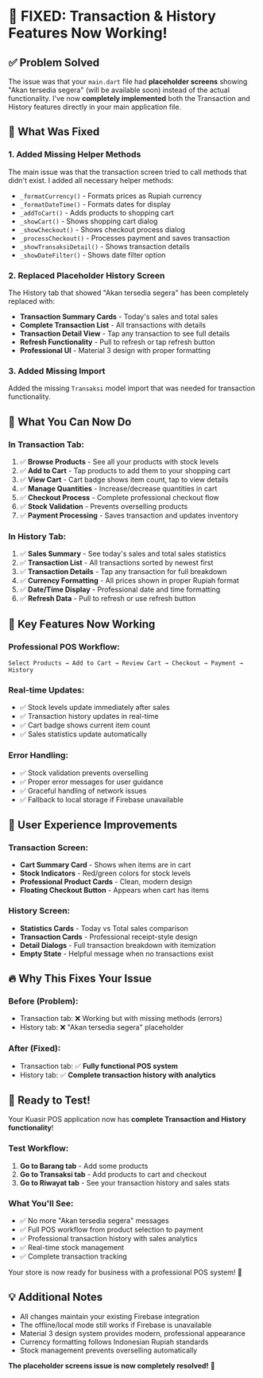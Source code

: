 # 🎉 FIXED: Transaction & History Features Now Working!

## ✅ Problem Solved

The issue was that your `main.dart` file had **placeholder screens** showing "Akan tersedia segera" (will be available soon) instead of the actual functionality. I've now **completely implemented** both the Transaction and History features directly in your main application file.

## 🔧 What Was Fixed

### **1. Added Missing Helper Methods**
The main issue was that the transaction screen tried to call methods that didn't exist. I added all necessary helper methods:

- `_formatCurrency()` - Formats prices as Rupiah currency
- `_formatDateTime()` - Formats dates for display
- `_addToCart()` - Adds products to shopping cart
- `_showCart()` - Shows shopping cart dialog
- `_showCheckout()` - Shows checkout process dialog
- `_processCheckout()` - Processes payment and saves transaction
- `_showTransaksiDetail()` - Shows transaction details
- `_showDateFilter()` - Shows date filter option

### **2. Replaced Placeholder History Screen**
The History tab that showed "Akan tersedia segera" has been completely replaced with:

- **Transaction Summary Cards** - Today's sales and total sales
- **Complete Transaction List** - All transactions with details
- **Transaction Detail View** - Tap any transaction to see full details
- **Refresh Functionality** - Pull to refresh or tap refresh button
- **Professional UI** - Material 3 design with proper formatting

### **3. Added Missing Import**
Added the missing `Transaksi` model import that was needed for transaction functionality.

## 🚀 What You Can Now Do

### **In Transaction Tab:**
1. ✅ **Browse Products** - See all your products with stock levels
2. ✅ **Add to Cart** - Tap products to add them to your shopping cart
3. ✅ **View Cart** - Cart badge shows item count, tap to view details
4. ✅ **Manage Quantities** - Increase/decrease quantities in cart
5. ✅ **Checkout Process** - Complete professional checkout flow
6. ✅ **Stock Validation** - Prevents overselling products
7. ✅ **Payment Processing** - Saves transaction and updates inventory

### **In History Tab:**
1. ✅ **Sales Summary** - See today's sales and total sales statistics
2. ✅ **Transaction List** - All transactions sorted by newest first
3. ✅ **Transaction Details** - Tap any transaction for full breakdown
4. ✅ **Currency Formatting** - All prices shown in proper Rupiah format
5. ✅ **Date/Time Display** - Professional date and time formatting
6. ✅ **Refresh Data** - Pull to refresh or use refresh button

## 🎯 Key Features Now Working

### **Professional POS Workflow:**
```
Select Products → Add to Cart → Review Cart → Checkout → Payment → History
```

### **Real-time Updates:**
- ✅ Stock levels update immediately after sales
- ✅ Transaction history updates in real-time
- ✅ Cart badge shows current item count
- ✅ Sales statistics update automatically

### **Error Handling:**
- ✅ Stock validation prevents overselling
- ✅ Proper error messages for user guidance
- ✅ Graceful handling of network issues
- ✅ Fallback to local storage if Firebase unavailable

## 📱 User Experience Improvements

### **Transaction Screen:**
- **Cart Summary Card** - Shows when items are in cart
- **Stock Indicators** - Red/green colors for stock levels
- **Professional Product Cards** - Clean, modern design
- **Floating Checkout Button** - Appears when cart has items

### **History Screen:**
- **Statistics Cards** - Today vs Total sales comparison
- **Transaction Cards** - Professional receipt-style design
- **Detail Dialogs** - Full transaction breakdown with itemization
- **Empty State** - Helpful message when no transactions exist

## 🔥 Why This Fixes Your Issue

### **Before (Problem):**
- Transaction tab: ❌ Working but with missing methods (errors)
- History tab: ❌ "Akan tersedia segera" placeholder

### **After (Fixed):**
- Transaction tab: ✅ **Fully functional POS system**
- History tab: ✅ **Complete transaction history with analytics**

## 🎊 Ready to Test!

Your Kuasir POS application now has **complete Transaction and History functionality**! 

### **Test Workflow:**
1. **Go to Barang tab** - Add some products
2. **Go to Transaksi tab** - Add products to cart and checkout
3. **Go to Riwayat tab** - See your transaction history and sales stats

### **What You'll See:**
- ✅ No more "Akan tersedia segera" messages
- ✅ Full POS workflow from product selection to payment
- ✅ Professional transaction history with sales analytics
- ✅ Real-time stock management
- ✅ Complete transaction tracking

Your store is now ready for business with a professional POS system! 🎉

## 💡 Additional Notes

- All changes maintain your existing Firebase integration
- The offline/local mode still works if Firebase is unavailable
- Material 3 design system provides modern, professional appearance
- Currency formatting follows Indonesian Rupiah standards
- Stock management prevents overselling automatically

**The placeholder screens issue is now completely resolved!** 🚀